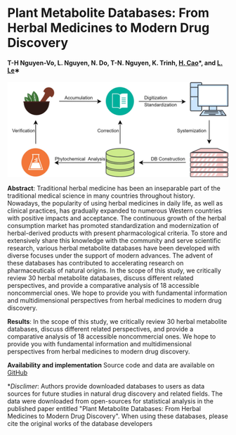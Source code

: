 # Plant Metabolite Databases: From Herbal Medicines to Modern Drug Discovery

#### T-H Nguyen-Vo, L. Nguyen, N. Do, T-N. Nguyen, K. Trinh, [H. Cao](https://engineering.uci.edu/users/hung-cao)*, and [L. Le](http://cbc.bio.hcmiu.edu.vn/)∗

![alt text](https://github.com/mldlproject/2019-PlantDB_review/blob/master/Plant_metabolite_DB-Graphical%20Abstract.jpg)

**Abstract**: Traditional herbal medicine has been an inseparable part of the traditional medical science in many countries throughout 
history. Nowadays, the popularity of using herbal medicines in daily life, as well as clinical practices, has gradually expanded to 
numerous Western countries with positive impacts and acceptance. The continuous growth of the herbal consumption market has promoted 
standardization and modernization of herbal-derived products with present pharmacological criteria. To store and extensively share this 
knowledge with the community and serve scientific research, various herbal metabolite databases have been developed with diverse focuses 
under the support of modern advances. The advent of these databases has contributed to accelerating research on pharmaceuticals of natural 
origins. In the scope of this study, we critically review 30 herbal metabolite databases, discuss different related perspectives, and 
provide a comparative analysis of 18 accessible noncommercial ones. We hope to provide you with fundamental information and multidimensional 
perspectives from herbal medicines to modern drug discovery.

**Results**: In the scope of this study, we critically review 30 herbal metabolite databases, discuss different related perspectives, and 
provide a comparative analysis of 18 accessible noncommercial ones. We hope to provide you with fundamental information and multidimensional 
perspectives from herbal medicines to modern drug discovery.

**Availability and implementation** Source code and data are available on [GitHub](https://github.com/mldlproject/2020-DILI-CNN-MFE)

**Disclimer*: Authors provide downloaded databases to users as data sources for future studies in natural drug discovery and related fields. The data were downloaded from open-sources for statistical analysis in the published paper entitled "Plant Metabolite Databases: From Herbal Medicines to Modern Drug Discovery". When using these databases, please cite the original works of the database developers
